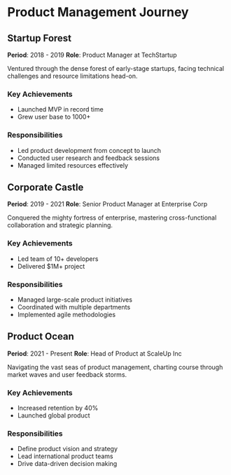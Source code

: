 # Product Management Journey

## Startup Forest
**Period**: 2018 - 2019
**Role**: Product Manager at TechStartup

Ventured through the dense forest of early-stage startups, facing technical challenges and resource limitations head-on.

### Key Achievements
- Launched MVP in record time
- Grew user base to 1000+

### Responsibilities
- Led product development from concept to launch
- Conducted user research and feedback sessions
- Managed limited resources effectively

## Corporate Castle
**Period**: 2019 - 2021
**Role**: Senior Product Manager at Enterprise Corp

Conquered the mighty fortress of enterprise, mastering cross-functional collaboration and strategic planning.

### Key Achievements
- Led team of 10+ developers
- Delivered $1M+ project

### Responsibilities
- Managed large-scale product initiatives
- Coordinated with multiple departments
- Implemented agile methodologies

## Product Ocean
**Period**: 2021 - Present
**Role**: Head of Product at ScaleUp Inc

Navigating the vast seas of product management, charting course through market waves and user feedback storms.

### Key Achievements
- Increased retention by 40%
- Launched global product

### Responsibilities
- Define product vision and strategy
- Lead international product teams
- Drive data-driven decision making